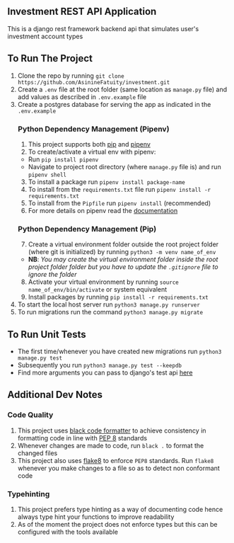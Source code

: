 ## Investment REST API Application
This is a django rest framework backend api that simulates user's investment account types

## To Run The Project 
1. Clone the repo by running `git clone https://github.com/AsinineFatuity/investment.git`
2. Create a `.env` file at the root folder (same location as `manage.py` file) and add values as described in `.env.example` file
3. Create a postgres database for serving the app as indicated in the `.env.example`
    ### Python Dependency Management (Pipenv)
   1. This project supports both [pip](https://pypi.org/project/pip/) and [pipenv](https://pypi.org/project/pipenv/)
   2. To create/activate a virtual env with pipenv:
     * Run `pip install pipenv`
     * Navigate to project root directory (where `manage.py` file is) and run `pipenv shell`
   3. To install a package run `pipenv install package-name`
   4. To install from the `requirements.txt` file run `pipenv install -r requirements.txt`
   5. To install from the `Pipfile` run `pipenv install` (recommended)
   6. For more details on pipenv read the [documentation](https://pipenv.pypa.io/en/latest/#install-pipenv-today)
   ### Python Dependency Management (Pip)
   7.  Create a virtual environment folder outside the root project folder (where git is initialized) by running `python3 -m venv name_of_env`
      * **NB**: *You may create the virtual environment folder inside the root project folder folder but you have to update the `.gitignore` file to ignore the folder*
   8. Activate your virtual environment by running `source name_of_env/bin/activate` or system equivalent
   9. Install packages by running `pip install -r requirements.txt`
4. To start the local host server run `python3 manage.py runserver`
5. To run migrations run the command `python3 manage.py migrate`

## To Run Unit Tests
* The first time/whenever you have created new migrations run `python3 manage.py test`
* Subsequently you run `python3 manage.py test --keepdb`
* Find more arguments you can pass to django's test api [here](https://docs.djangoproject.com/en/5.0/topics/testing/overview/)

## Additional Dev Notes
### Code Quality
1. This project uses [black code formatter](https://black.readthedocs.io/en/stable/) to achieve consistency in formatting code in line with [PEP 8](https://peps.python.org/pep-0008/) standards
2. Whenever changes are made to code, run `black .` to format the changed files
3. This project also uses [flake8](https://pypi.org/project/flake8/) to enforce `PEP8` standards. Run `flake8` whenever you make changes to a file so as to detect non conformant code
### Typehinting
1. This project prefers type hinting as a way of documenting code hence always type hint your functions to improve readability
2. As of the moment the project does not enforce types but this can be configured with the tools available